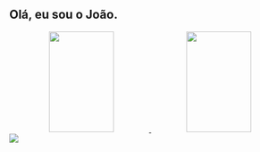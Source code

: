 ## Olá, eu sou o João.
<div align="center" >
  <a href="https://github.com/joaopmts">
  <img height="180em" width="48%"  src="https://github-readme-stats.vercel.app/api?username=joaopmts&show_icons=true&theme=dark&include_all_commits=true&count_private=true"/>
  <img height="180em" width="48%"  src="https://github-readme-stats.vercel.app/api/top-langs/?username=joaopmts&layout=compact&langs_count=7&theme=dark"/>
</div>
<div> 
  <a target="_blank" href="https://www.linkedin.com/in/joaopmts/" target="_blank"><img src="https://img.shields.io/badge/-LinkedIn-%230077B5?style=for-the-badge&logo=linkedin&logoColor=white" target="_blank"></a> 
</div>

